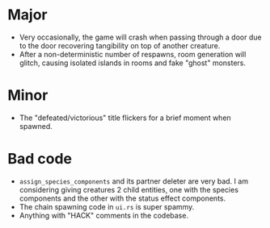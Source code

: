 # Major

- Very occasionally, the game will crash when passing through a door due to the door recovering tangibility on top of another creature.
- After a non-deterministic number of respawns, room generation will glitch, causing isolated islands in rooms and fake "ghost" monsters.

# Minor

- The "defeated/victorious" title flickers for a brief moment when spawned.

# Bad code

- `assign_species_components` and its partner deleter are very bad. I am considering giving creatures 2 child entities, one with the species components and the other with the status effect components.
- The chain spawning code in `ui.rs` is super spammy.
- Anything with "HACK" comments in the codebase.
